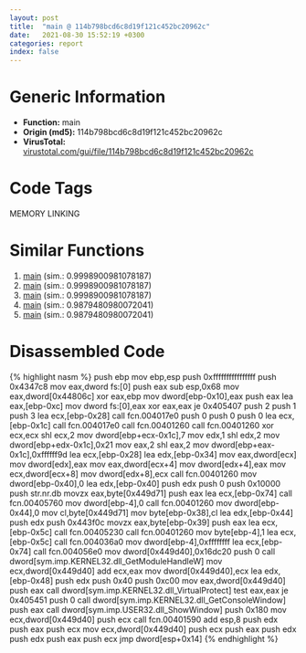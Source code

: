 ```yaml
---
layout: post
title:  "main @ 114b798bcd6c8d19f121c452bc20962c"
date:   2021-08-30 15:52:19 +0300
categories: report
index: false
---
```


# Generic Information
- **Function:** main
- **Origin (md5):** 114b798bcd6c8d19f121c452bc20962c
- **VirusTotal:** [virustotal.com/gui/file/114b798bcd6c8d19f121c452bc20962c][virustotal_ref]

# Code Tags
<span class="tag" id="MEMORY">MEMORY</span>
<span class="tag" id="LINKING">LINKING</span>


# Similar Functions

1. [main][similar_1_ref] (sim.: 0.9998900981078187)
2. [main][similar_2_ref] (sim.: 0.9998900981078187)
3. [main][similar_3_ref] (sim.: 0.9998900981078187)
4. [main][similar_4_ref] (sim.: 0.9879480980072041)
5. [main][similar_5_ref] (sim.: 0.9879480980072041)


# Disassembled Code

{% highlight nasm %}
push ebp
mov ebp,esp
push 0xffffffffffffffff
push 0x4347c8
mov eax,dword fs:[0]
push eax
sub esp,0x68
mov eax,dword[0x44806c]
xor eax,ebp
mov dword[ebp-0x10],eax
push eax
lea eax,[ebp-0xc]
mov dword fs:[0],eax
xor eax,eax
je 0x405407
push 2
push 1
push 3
lea ecx,[ebp-0x28]
call fcn.004017e0
push 0
push 0
push 0
lea ecx,[ebp-0x1c]
call fcn.004017e0
call fcn.00401260
call fcn.00401260
xor ecx,ecx
shl ecx,2
mov dword[ebp+ecx-0x1c],7
mov edx,1
shl edx,2
mov dword[ebp+edx-0x1c],0x21
mov eax,2
shl eax,2
mov dword[ebp+eax-0x1c],0xffffff9d
lea ecx,[ebp-0x28]
lea edx,[ebp-0x34]
mov eax,dword[ecx]
mov dword[edx],eax
mov eax,dword[ecx+4]
mov dword[edx+4],eax
mov ecx,dword[ecx+8]
mov dword[edx+8],ecx
call fcn.00401260
mov dword[ebp-0x40],0
lea edx,[ebp-0x40]
push edx
push 0
push 0x10000
push str.nr.db
movzx eax,byte[0x449d71]
push eax
lea ecx,[ebp-0x74]
call fcn.00405760
mov dword[ebp-4],0
call fcn.00401260
mov dword[ebp-0x44],0
mov cl,byte[0x449d71]
mov byte[ebp-0x38],cl
lea edx,[ebp-0x44]
push edx
push 0x443f0c
movzx eax,byte[ebp-0x39]
push eax
lea ecx,[ebp-0x5c]
call fcn.00405230
call fcn.00401260
mov byte[ebp-4],1
lea ecx,[ebp-0x5c]
call fcn.004036a0
mov dword[ebp-4],0xffffffff
lea ecx,[ebp-0x74]
call fcn.004056e0
mov dword[0x449d40],0x16dc20
push 0
call dword[sym.imp.KERNEL32.dll_GetModuleHandleW]
mov ecx,dword[0x449d40]
add ecx,eax
mov dword[0x449d40],ecx
lea edx,[ebp-0x48]
push edx
push 0x40
push 0xc00
mov eax,dword[0x449d40]
push eax
call dword[sym.imp.KERNEL32.dll_VirtualProtect]
test eax,eax
je 0x405451
push 0
call dword[sym.imp.KERNEL32.dll_GetConsoleWindow]
push eax
call dword[sym.imp.USER32.dll_ShowWindow]
push 0x180
mov ecx,dword[0x449d40]
push ecx
call fcn.00401590
add esp,8
push edx
push eax
push ecx
mov ecx,dword[0x449d40]
push ecx
push eax
push edx
push edx
push eax
push ecx
jmp dword[esp+0x14]
{% endhighlight %}


[similar_1_ref]: /report/main@5e50a67c7e8dbb50c23acbc92eb08f0e
[similar_2_ref]: /report/main@143c2afed0cb206e05faa28fca4f35ef
[similar_3_ref]: /report/main@adc325bca51b67a67785e7e986af8b4d
[similar_4_ref]: /report/main@ba43b6424fa5ab5a7e33f51cc7b110a4
[similar_5_ref]: /report/main@c0371bf2f84d37acabd30e547b4cc5fa
[virustotal_ref]: https://www.virustotal.com/gui/file/114b798bcd6c8d19f121c452bc20962c